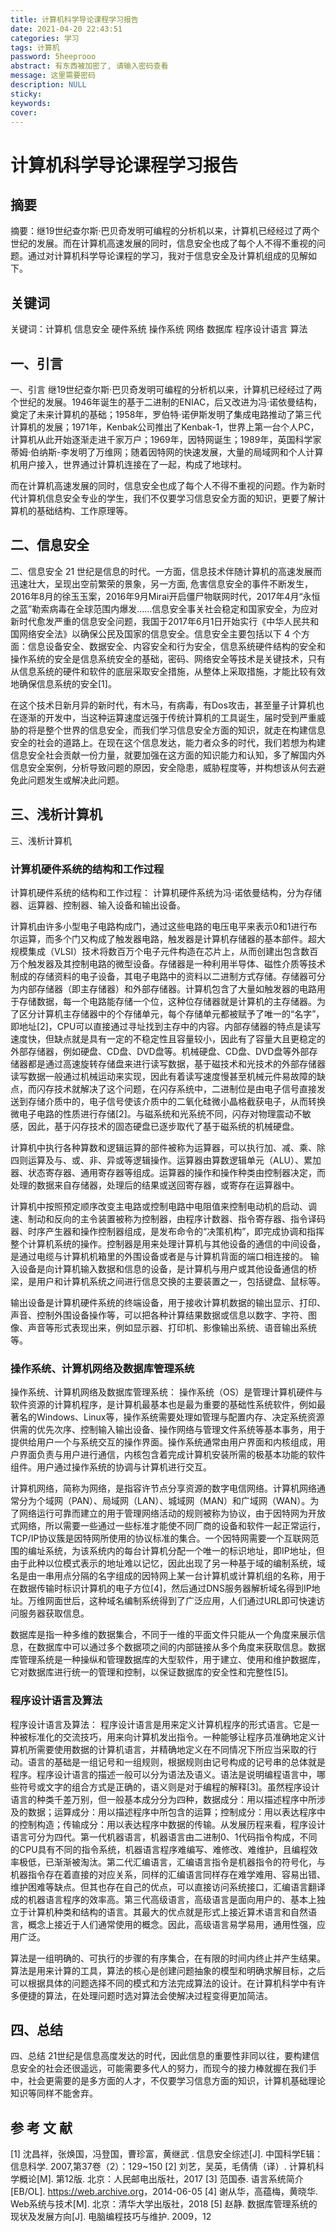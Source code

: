 ```yaml
---
title: 计算机科学导论课程学习报告
date: 2021-04-20 22:43:51
categories:	学习
tags: 计算机
password: 5heeprooo
abstract: 有东西被加密了, 请输入密码查看
message: 这里需要密码
description: NULL
sticky:
keywords:
cover:
---
```


# 计算机科学导论课程学习报告

## 摘要

摘要：继19世纪查尔斯·巴贝奇发明可编程的分析机以来，计算机已经经过了两个世纪的发展。而在计算机高速发展的同时，信息安全也成了每个人不得不重视的问题。通过对计算机科学导论课程的学习，我对于信息安全及计算机组成的见解如下。

## 关键词
关键词：计算机 信息安全 硬件系统 操作系统 网络 数据库 程序设计语言 算法  

## 一、引言
一、引言
继19世纪查尔斯·巴贝奇发明可编程的分析机以来，计算机已经经过了两个世纪的发展。1946年诞生的基于二进制的ENIAC，后又改进为冯·诺依曼结构，奠定了未来计算机的基础；1958年，罗伯特·诺伊斯发明了集成电路推动了第三代计算机的发展；1971年，Kenbak公司推出了Kenbak-1，世界上第一台个人PC，计算机从此开始逐渐走进千家万户；1969年，因特网诞生；1989年，英国科学家蒂姆·伯纳斯-李发明了万维网；随着因特网的快速发展，大量的局域网和个人计算机用户接入，世界通过计算机连接在了一起，构成了地球村。

而在计算机高速发展的同时，信息安全也成了每个人不得不重视的问题。作为新时代计算机信息安全专业的学生，我们不仅要学习信息安全方面的知识，更要了解计算机的基础结构、工作原理等。

## 二、信息安全
二、信息安全
21 世纪是信息的时代。一方面，信息技术伴随计算机的高速发展而迅速壮大，呈现出空前繁荣的景象，另一方面, 危害信息安全的事件不断发生，2016年8月的徐玉玉案，2016年9月Mirai开启僵尸物联网时代，2017年4月“永恒之蓝”勒索病毒在全球范围内爆发……信息安全事关社会稳定和国家安全，为应对新时代愈发严重的信息安全问题，我国于2017年6月1日开始实行《中华人民共和国网络安全法》以确保公民及国家的信息安全。信息安全主要包括以下 4 个方面：信息设备安全、数据安全、内容安全和行为安全，信息系统硬件结构的安全和操作系统的安全是信息系统安全的基础，密码、网络安全等技术是关键技术，只有从信息系统的硬件和软件的底层采取安全措施，从整体上采取措施，才能比较有效地确保信息系统的安全[1]。

在这个技术日新月异的新时代，有木马，有病毒，有Dos攻击，甚至量子计算机也在逐渐的开发中，当这种运算速度远强于传统计算机的工具诞生，届时受到严重威胁的将是整个世界的信息安全，而我们学习信息安全方面的知识，就走在构建信息安全的社会的道路上。在现在这个信息发达，能力者众多的时代，我们若想为构建信息安全社会贡献一份力量，就要加强在这方面的知识能力和认知，多了解国内外信息安全案例，分析导致问题的原因，安全隐患，威胁程度等，并构想该从何去避免此问题发生或解决此问题。

## 三、浅析计算机
三、浅析计算机

### 计算机硬件系统的结构和工作过程
计算机硬件系统的结构和工作过程：
计算机硬件系统为冯·诺依曼结构，分为存储器、运算器、控制器、输入设备和输出设备。

计算机由许多小型电子电路构成门，通过这些电路的电压电平来表示0和1进行布尔运算，而多个门又构成了触发器电路，触发器是计算机存储器的基本部件。超大规模集成（VLSI）技术将数百万个电子元件构造在芯片上，从而创建出包含数百万个触发器及其控制电路的微型设备。存储器是一种利用半导体、磁性介质等技术制成的存储资料的电子设备，其电子电路中的资料以二进制方式存储。存储器可分为内部存储器（即主存储器）和外部存储器。计算机包含了大量如触发器的电路用于存储数据，每一个电路能存储一个位，这种位存储器就是计算机的主存储器。为了区分计算机主存储器中的个存储单元，每个存储单元都被赋予了唯一的“名字”，即地址[2]，CPU可以直接通过寻址找到主存中的内容。内部存储器的特点是读写速度快，但缺点就是具有一定的不稳定性且容量较小，因此有了容量大且更稳定的外部存储器，例如硬盘、CD盘、DVD盘等。机械硬盘、CD盘、DVD盘等外部存储器都是通过高速旋转存储盘来进行读写数据，基于磁技术和光技术的外部存储器读写数据一般通过机械运动来实现，因此有着读写速度慢甚至机械元件易故障的缺点，而闪存技术就解决了这个问题，在闪存系统中，二进制位是由电子信号直接发送到存储介质中的，电子信号使该介质中的二氧化硅微小晶格截获电子，从而转换微电子电路的性质进行存储[2]。与磁系统和光系统不同，闪存对物理震动不敏感，因此，基于闪存技术的固态硬盘已逐步取代了基于磁系统的机械硬盘。

计算机中执行各种算数和逻辑运算的部件被称为运算器，可以执行加、减、乘、除四则运算及与、或、非、异或等逻辑操作。运算器由算数逻辑单元（ALU）、累加器、状态寄存器、通用寄存器等组成。运算器的操作和操作种类由控制器决定，而处理的数据来自存储器，处理后的结果或送回寄存器，或寄存在运算器中。

计算机中按照预定顺序改变主电路或控制电路中电阻值来控制电动机的启动、调速、制动和反向的主令装置被称为控制器，由程序计数器、指令寄存器、指令译码器、时序产生器和操作控制器组成，是发布命令的“决策机构”，即完成协调和指挥整个计算机系统的操作。控制器是用来处理计算机与其他设备的通信的中间设备，是通过电缆与计算机机箱里的外围设备或者是与计算机背面的端口相连接的。
输入设备是向计算机输入数据和信息的设备，是计算机与用户或其他设备通信的桥梁，是用户和计算机系统之间进行信息交换的主要装置之一，包括键盘、鼠标等。

输出设备是计算机硬件系统的终端设备，用于接收计算机数据的输出显示、打印、声音、控制外围设备操作等，可以把各种计算结果数据或信息以数字、字符、图像、声音等形式表现出来，例如显示器、打印机、影像输出系统、语音输出系统等。

### 操作系统、计算机网络及数据库管理系统
操作系统、计算机网络及数据库管理系统：
操作系统（OS）是管理计算机硬件与软件资源的计算机程序，是计算机最基本也是最为重要的基础性系统软件，例如最著名的Windows、Linux等，操作系统需要处理如管理与配置内存、决定系统资源供需的优先次序、控制输入输出设备、操作网络与管理文件系统等基本事务，用于提供给用户一个与系统交互的操作界面。操作系统通常由用户界面和内核组成，用户界面负责与用户进行通信，内核包含着完成计算机安装所需的极基本功能的软件组件。用户通过操作系统的协调与计算机进行交互。

计算机网络，简称为网络，是指容许节点分享资源的数字电信网络。计算机网络通常分为个域网（PAN）、局域网（LAN）、城域网（MAN）和广域网（WAN）。为了网络运行可靠而建立的用于管理网络活动的规则被称为协议，由于因特网为开放式网络，所以需要一些通过一些标准才能使不同厂商的设备和软件一起正常运行，TCP/IP协议簇是因特网所使用的协议标准的集合。一个因特网需要一个互联网范围的编址系统，为该系统内的每台计算机分配一个唯一的标识地址，即IP地址，但由于此种以位模式表示的地址难以记忆，因此出现了另一种基于域的编制系统，域名是由一串用点分隔的名字组成的因特网上某一台计算机或计算机组的名称，用于在数据传输时标识计算机的电子方位[4]，然后通过DNS服务器解析域名得到IP地址。万维网面世后，这种域名编制系统得到了广泛应用，人们通过URL即可快速访问服务器获取信息。

数据库是指一种多维的数据集合，不同于一维的平面文件只能从一个角度来展示信息，在数据库中可以通过多个数据项之间的内部链接从多个角度来获取信息。数据库管理系统是一种操纵和管理数据库的大型软件，用于建立、使用和维护数据库，它对数据库进行统一的管理和控制，以保证数据库的安全性和完整性[5]。

### 程序设计语言及算法
程序设计语言及算法：
程序设计语言是用来定义计算机程序的形式语言。它是一种被标准化的交流技巧，用来向计算机发出指令。一种能够让程序员准确地定义计算机所需要使用数据的计算机语言，并精确地定义在不同情况下所应当采取的行动。语言的基础是一组记号和一组规则，根据规则由记号构成的记号串的总体就是程序。程序设计语言的描述一般可以分为语法及语义。语法是说明编程语言中，哪些符号或文字的组合方式是正确的，语义则是对于编程的解释[3]。虽然程序设计语言的种类千差万别，但一般基本成分分为四种，数据成分：用以描述程序中所涉及的数据；运算成分：用以描述程序中所包含的运算；控制成分：用以表达程序中的控制构造；传输成分：用以表达程序中数据的传输。从发展历程来看，程序设计语言可分为四代。第一代机器语言，机器语言由二进制0、1代码指令构成，不同的CPU具有不同的指令系统，机器语言程序难编写、难修改、难维护，且编程效率极低，已渐渐被淘汰。第二代汇编语言，汇编语言指令是机器指令的符号化，与机器指令存在着直接的对应关系，同样的汇编语言同样存在难学难用、容易出错、维护困难等缺点。但其也存在自己的优点，可以直接访问系统接口，汇编语言翻译成的机器语言程序的效率高。第三代高级语言，高级语言是面向用户的、基本上独立于计算机种类和结构的语言。其最大的优点就是形式上接近算术语言和自然语言，概念上接近于人们通常使用的概念。因此，高级语言易学易用，通用性强，应用广泛。

算法是一组明确的、可执行的步骤的有序集合，在有限的时间内终止并产生结果。算法是用来计算的工具，算法的核心是创建问题抽象的模型和明确求解目标，之后可以根据具体的问题选择不同的模式和方法完成算法的设计。在计算机科学中有许多便捷的算法，在处理问题时选对算法会使解决过程变得更加简洁。

## 四、总结
四、总结
21世纪是信息高度发达的时代，因此信息的重要性非同以往，要构建信息安全的社会还很遥远，可能需要多代人的努力，而现今的接力棒就握在我们手中，社会更需要的是多方面的人才，不仅要学习信息方面的知识，计算机基础理论知识等同样不能舍弃。

## 参   考   文   献
[1]	沈昌祥，张焕国，冯登国，曹珍富，黄继武 . 信息安全综述[J]. 中国科学E辑：信息科学. 2007,第37卷（2）：129~150
[2]	刘艺，吴英，毛倩倩（译）. 计算机科学概论[M]. 第12版. 北京：人民邮电出版社，2017
[3]	范国泰. 语言系统简介[EB/OL]. <https://web.archive.org>，2014-06-05 
[4]	谢从华，高蕴梅，黄晓华. Web系统与技术[M]. 北京：清华大学出版社，2018
[5]	赵静. 数据库管理系统的现状及发展方向[J]. 电脑编程技巧与维护. 2009，12

